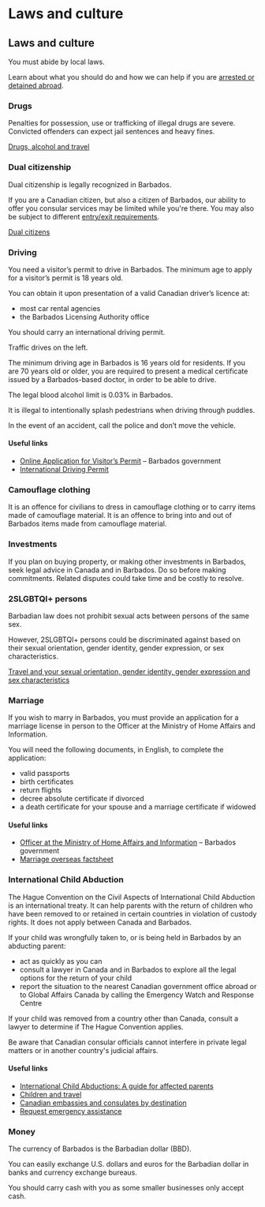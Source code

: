 # Laws and culture

## Laws and culture

You must abide by local laws.

Learn about what you should do and how we can help if you are [arrested or detained abroad](http://travel.gc.ca/assistance/emergency-info/arrest-detention).

### Drugs

Penalties for possession, use or trafficking of illegal drugs are severe. Convicted offenders can expect jail sentences and heavy fines.

[Drugs, alcohol and travel](https://travel.gc.ca/travelling/health-safety/drugs)

### 

### Dual citizenship

Dual citizenship is legally recognized in Barbados.

If you are a Canadian citizen, but also a citizen of Barbados, our ability to offer you consular services may be limited while you're there. You may also be subject to different [entry/exit requirements](#entryexit).

[Dual citizens](http://travel.gc.ca/travelling/documents/dual-citizenship)

### Driving

You need a visitor’s permit to drive in Barbados. The minimum age to apply for a visitor’s permit is 18 years old.

You can obtain it upon presentation of a valid Canadian driver’s licence at:

* most car rental agencies
* the Barbados Licensing Authority office

You should carry an international driving permit.

Traffic drives on the left.

The minimum driving age in Barbados is 16 years old for residents. If you are 70 years old or older, you are required to present a medical certificate issued by a Barbados-based doctor, in order to be able to drive.

The legal blood alcohol limit is 0.03% in Barbados.

It is illegal to intentionally splash pedestrians when driving through puddles.

In the event of an accident, call the police and don’t move the vehicle.

#### Useful links

* [Online Application for Visitor’s Permit](https://www.gov.bb/Visit-Barbados/visitorpermitapplication) – Barbados government
* [International Driving Permit](https://travel.gc.ca/travelling/documents/international-driving-permit)

### Camouflage clothing

It is an offence for civilians to dress in camouflage clothing or to carry items made of camouflage material. It is an offence to bring into and out of Barbados items made from camouflage material.

### Investments

If you plan on buying property, or making other investments in Barbados, seek legal advice in Canada and in Barbados. Do so before making commitments. Related disputes could take time and be costly to resolve.

### 2SLGBTQI+ persons

Barbadian law does not prohibit sexual acts between persons of the same sex.

However, 2SLGBTQI+ persons could be discriminated against based on their sexual orientation, gender identity, gender expression, or sex characteristics.

[Travel and your sexual orientation, gender identity, gender expression and sex characteristics](https://travel.gc.ca/travelling/health-safety/lgbt-travel)

### Marriage

If you wish to marry in Barbados, you must provide an application for a marriage license in person to the Officer at the Ministry of Home Affairs and Information.

You will need the following documents, in English, to complete the application:

* valid passports
* birth certificates
* return flights
* decree absolute certificate if divorced
* a death certificate for your spouse and a marriage certificate if widowed

#### Useful links

* [Officer at the Ministry of Home Affairs and Information](https://www.gov.bb/Ministries/home-affairs) – Barbados government
* [Marriage overseas factsheet](https://travel.gc.ca/travelling/documents/marriage-overseas)

### International Child Abduction

The Hague Convention on the Civil Aspects of International Child Abduction is an international treaty. It can help parents with the return of children who have been removed to or retained in certain countries in violation of custody rights. It does not apply between Canada and Barbados.

If your child was wrongfully taken to, or is being held in Barbados by an abducting parent:

* act as quickly as you can
* consult a lawyer in Canada and in Barbados to explore all the legal options for the return of your child
* report the situation to the nearest Canadian government office abroad or to Global Affairs Canada by calling the Emergency Watch and Response Centre

If your child was removed from a country other than Canada, consult a lawyer to determine if The Hague Convention applies.

Be aware that Canadian consular officials cannot interfere in private legal matters or in another country's judicial affairs.

#### Useful links

* [International Child Abductions: A guide for affected parents](https://travel.gc.ca/travelling/publications/international-child-abductions)
* [Children and travel](https://travel.gc.ca/travelling/children)
* [Canadian embassies and consulates by destination](https://travel.gc.ca/assistance/embassies-consulates)
* [Request emergency assistance](https://travel.gc.ca/assistance/emergency-assistance)

### Money

The currency of Barbados is the Barbadian dollar (BBD).

You can easily exchange U.S. dollars and euros for the Barbadian dollar in banks and currency exchange bureaus.

You should carry cash with you as some smaller businesses only accept cash.